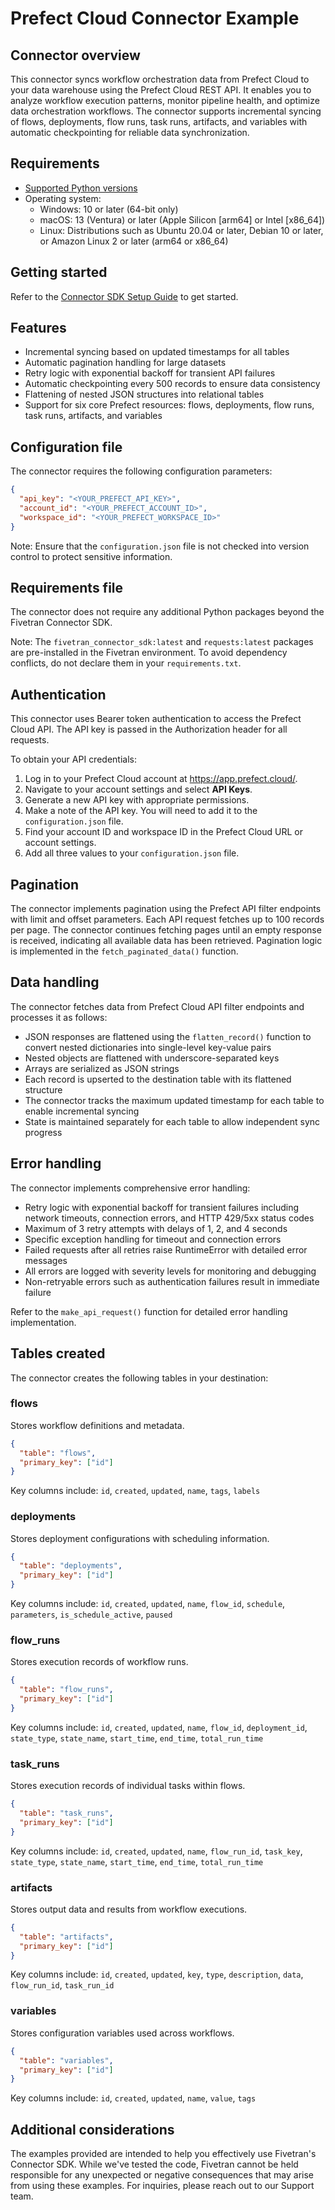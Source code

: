 # Prefect Cloud Connector Example

## Connector overview

This connector syncs workflow orchestration data from Prefect Cloud to your data warehouse using the Prefect Cloud REST API. It enables you to analyze workflow execution patterns, monitor pipeline health, and optimize data orchestration workflows. The connector supports incremental syncing of flows, deployments, flow runs, task runs, artifacts, and variables with automatic checkpointing for reliable data synchronization.

## Requirements

- [Supported Python versions](https://github.com/fivetran/fivetran_connector_sdk/blob/main/README.md#requirements)
- Operating system:
  - Windows: 10 or later (64-bit only)
  - macOS: 13 (Ventura) or later (Apple Silicon [arm64] or Intel [x86_64])
  - Linux: Distributions such as Ubuntu 20.04 or later, Debian 10 or later, or Amazon Linux 2 or later (arm64 or x86_64)

## Getting started

Refer to the [Connector SDK Setup Guide](https://fivetran.com/docs/connectors/connector-sdk/setup-guide) to get started.

## Features

- Incremental syncing based on updated timestamps for all tables
- Automatic pagination handling for large datasets
- Retry logic with exponential backoff for transient API failures
- Automatic checkpointing every 500 records to ensure data consistency
- Flattening of nested JSON structures into relational tables
- Support for six core Prefect resources: flows, deployments, flow runs, task runs, artifacts, and variables

## Configuration file

The connector requires the following configuration parameters:

```json
{
  "api_key": "<YOUR_PREFECT_API_KEY>",
  "account_id": "<YOUR_PREFECT_ACCOUNT_ID>",
  "workspace_id": "<YOUR_PREFECT_WORKSPACE_ID>"
}
```

Note: Ensure that the `configuration.json` file is not checked into version control to protect sensitive information.

## Requirements file

The connector does not require any additional Python packages beyond the Fivetran Connector SDK.

Note: The `fivetran_connector_sdk:latest` and `requests:latest` packages are pre-installed in the Fivetran environment. To avoid dependency conflicts, do not declare them in your `requirements.txt`.

## Authentication

This connector uses Bearer token authentication to access the Prefect Cloud API. The API key is passed in the Authorization header for all requests.

To obtain your API credentials:

1. Log in to your Prefect Cloud account at https://app.prefect.cloud/.
2. Navigate to your account settings and select **API Keys**.
3. Generate a new API key with appropriate permissions.
4. Make a note of the API key. You will need to add it to the `configuration.json` file.
5. Find your account ID and workspace ID in the Prefect Cloud URL or account settings.
6. Add all three values to your `configuration.json` file.

## Pagination

The connector implements pagination using the Prefect API filter endpoints with limit and offset parameters. Each API request fetches up to 100 records per page. The connector continues fetching pages until an empty response is received, indicating all available data has been retrieved. Pagination logic is implemented in the `fetch_paginated_data()` function.

## Data handling

The connector fetches data from Prefect Cloud API filter endpoints and processes it as follows:

- JSON responses are flattened using the `flatten_record()` function to convert nested dictionaries into single-level key-value pairs
- Nested objects are flattened with underscore-separated keys
- Arrays are serialized as JSON strings
- Each record is upserted to the destination table with its flattened structure
- The connector tracks the maximum updated timestamp for each table to enable incremental syncing
- State is maintained separately for each table to allow independent sync progress

## Error handling

The connector implements comprehensive error handling:

- Retry logic with exponential backoff for transient failures including network timeouts, connection errors, and HTTP 429/5xx status codes
- Maximum of 3 retry attempts with delays of 1, 2, and 4 seconds
- Specific exception handling for timeout and connection errors
- Failed requests after all retries raise RuntimeError with detailed error messages
- All errors are logged with severity levels for monitoring and debugging
- Non-retryable errors such as authentication failures result in immediate failure

Refer to the `make_api_request()` function for detailed error handling implementation.

## Tables created

The connector creates the following tables in your destination:

### flows

Stores workflow definitions and metadata.

```json
{
  "table": "flows",
  "primary_key": ["id"]
}
```

Key columns include: `id`, `created`, `updated`, `name`, `tags`, `labels`

### deployments

Stores deployment configurations with scheduling information.

```json
{
  "table": "deployments",
  "primary_key": ["id"]
}
```

Key columns include: `id`, `created`, `updated`, `name`, `flow_id`, `schedule`, `parameters`, `is_schedule_active`, `paused`

### flow_runs

Stores execution records of workflow runs.

```json
{
  "table": "flow_runs",
  "primary_key": ["id"]
}
```

Key columns include: `id`, `created`, `updated`, `name`, `flow_id`, `deployment_id`, `state_type`, `state_name`, `start_time`, `end_time`, `total_run_time`

### task_runs

Stores execution records of individual tasks within flows.

```json
{
  "table": "task_runs",
  "primary_key": ["id"]
}
```

Key columns include: `id`, `created`, `updated`, `name`, `flow_run_id`, `task_key`, `state_type`, `state_name`, `start_time`, `end_time`, `total_run_time`

### artifacts

Stores output data and results from workflow executions.

```json
{
  "table": "artifacts",
  "primary_key": ["id"]
}
```

Key columns include: `id`, `created`, `updated`, `key`, `type`, `description`, `data`, `flow_run_id`, `task_run_id`

### variables

Stores configuration variables used across workflows.

```json
{
  "table": "variables",
  "primary_key": ["id"]
}
```

Key columns include: `id`, `created`, `updated`, `name`, `value`, `tags`

## Additional considerations

The examples provided are intended to help you effectively use Fivetran's Connector SDK. While we've tested the code, Fivetran cannot be held responsible for any unexpected or negative consequences that may arise from using these examples. For inquiries, please reach out to our Support team.
